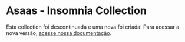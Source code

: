 # Asaas - Insomnia Collection

Esta collection foi descontinuada e uma nova foi criada! Para acessar a nova versão, [acesse nossa documentação](https://docs.asaas.com/docs/insomnia).
